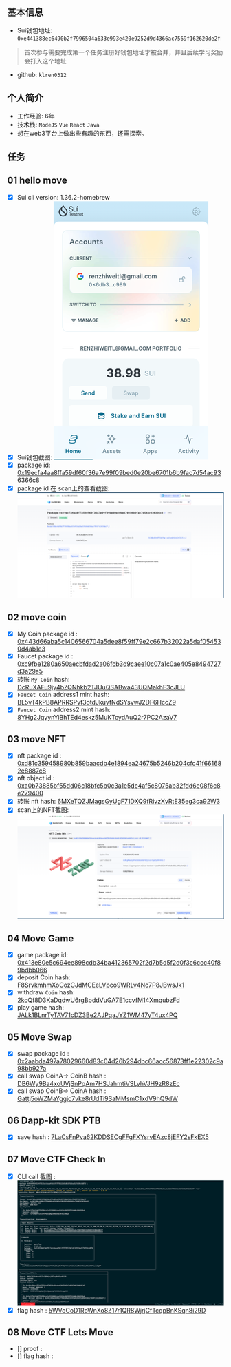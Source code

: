 ## 基本信息
- Sui钱包地址: `0xe441388ec6490b2f7996504a633e993e420e9252d9d4366ac7569f162620de2f`
> 首次参与需要完成第一个任务注册好钱包地址才被合并，并且后续学习奖励会打入这个地址
- github: `klren0312`


## 个人简介
- 工作经验: 6年
- 技术栈: `NodeJS` `Vue` `React` `Java`
- 想在web3平台上做出些有趣的东西，还需探索。

## 任务

##   01 hello move  
- [x] Sui cli version: 1.36.2-homebrew
- [x] Sui钱包截图: ![Sui钱包截图](./images/01hellomove/Sui钱包.png)
- [x] package id: [0x19ecfa4aa8ffa59df60f36a7e99f09bed0e20be6701b6b9fac7d54ac936366c8](https://suiscan.xyz/mainnet/object/0x19ecfa4aa8ffa59df60f36a7e99f09bed0e20be6701b6b9fac7d54ac936366c8)
- [x] package id 在 scan上的查看截图:![Scan截图](./images/01hellomove/scan截图.png)

##   02 move coin
- [x] My Coin package id : [0x443d66aba5c1406566704a5dee8f59ff79e2c667b32022a5daf054530d4ab1e3](https://suiscan.xyz/mainnet/object/0x443d66aba5c1406566704a5dee8f59ff79e2c667b32022a5daf054530d4ab1e3)
- [x] Faucet package id : [0xc9fbe1280a650aecbfdad2a06fcb3d9caee10c07a1c0ae405e8494727d3a29a5](https://suiscan.xyz/mainnet/object/0xc9fbe1280a650aecbfdad2a06fcb3d9caee10c07a1c0ae405e8494727d3a29a5)
- [x] 转账 `My Coin` hash: [DcRuXAFu9jy4bZQNhkb2TJUuQSABwa43UQMakhF3cJLU](https://suiscan.xyz/mainnet/tx/DcRuXAFu9jy4bZQNhkb2TJUuQSABwa43UQMakhF3cJLU)
- [x] `Faucet Coin` address1 mint hash: [BL5vT4kPB8APRRSPvt3otdJkuvfNdSYsvwJ2DF6HccZ9](https://suiscan.xyz/mainnet/tx/BL5vT4kPB8APRRSPvt3otdJkuvfNdSYsvwJ2DF6HccZ9)
- [x] `Faucet Coin` address2 mint hash: [8YHg2JqyynYiBhTEd4eskz5MuKTcydAuQ2r7PC2AzaV7](https://suiscan.xyz/mainnet/tx/8YHg2JqyynYiBhTEd4eskz5MuKTcydAuQ2r7PC2AzaV7)

##   03 move NFT
- [x] nft package id : [0xd81c359458980b859baacdb4e1894ea24675b5246b204cfc41f661682e8887c8](https://suiscan.xyz/mainnet/object/0xd81c359458980b859baacdb4e1894ea24675b5246b204cfc41f661682e8887c8)
- [x] nft object id : [0xa0b73885bf55dd06c18bfc5b0c3a1e5dc4af5c8075ab32fdd6e08f6c8e279400](https://suiscan.xyz/mainnet/object/0xa0b73885bf55dd06c18bfc5b0c3a1e5dc4af5c8075ab32fdd6e08f6c8e279400)
- [x] 转账 nft  hash: [6MXeTQZJMagsGyUgF71DXQ9fRivzXvRtE35eg3ca92W3](https://suiscan.xyz/mainnet/tx/6MXeTQZJMagsGyUgF71DXQ9fRivzXvRtE35eg3ca92W3)
- [x] scan上的NFT截图:![Scan截图](./images/03movenft/scan上的NFT截图.png)

##   04 Move Game
- [x] game package id: [0x413e80e5c694ee898cdb34ba412365702f2d7b5d5f2d0f3c6ccc40f89bdbb066](https://suiscan.xyz/mainnet/object/0x413e80e5c694ee898cdb34ba412365702f2d7b5d5f2d0f3c6ccc40f89bdbb066)
- [x] deposit Coin hash: [F8SrvkmhmXoCozCJdMCEeLVpco9WRLv4Nc7P8JBwsJk1](https://suiscan.xyz/mainnet/tx/F8SrvkmhmXoCozCJdMCEeLVpco9WRLv4Nc7P8JBwsJk1)
- [x] withdraw `Coin` hash: [2kcQf8D3KaDqdwU6rgBpddVuGA7E1ccvfM14XmqubzFd](https://suiscan.xyz/mainnet/tx/2kcQf8D3KaDqdwU6rgBpddVuGA7E1ccvfM14XmqubzFd)
- [x] play game hash: [JALk1BLnrTyTAV71cDZ3Be2AJPqaJYZ1WM47yT4ux4PQ](https://suiscan.xyz/mainnet/tx/JALk1BLnrTyTAV71cDZ3Be2AJPqaJYZ1WM47yT4ux4PQ)

##   05 Move Swap
- [x] swap package id : [0x2aabda497a78029660d83c04d26b294dbc66acc56873ff1e22302c9a98bb927a](https://suiscan.xyz/mainnet/object/0x2aabda497a78029660d83c04d26b294dbc66acc56873ff1e22302c9a98bb927a)
- [x] call swap CoinA-> CoinB  hash : [DB6Wy9Ba4xoUVjSnPqAm7HSJahmtiVSLyhVJH9zR8zEc](https://suiscan.xyz/mainnet/tx/DB6Wy9Ba4xoUVjSnPqAm7HSJahmtiVSLyhVJH9zR8zEc)
- [x] call swap CoinB-> CoinA  hash : [Gattj5oWZMaYggjc7vke8rUdTi9SaMMsmC1xdV9hQ9dW](https://suiscan.xyz/mainnet/tx/Gattj5oWZMaYggjc7vke8rUdTi9SaMMsmC1xdV9hQ9dW)

##   06 Dapp-kit SDK PTB
- [x] save hash : [7LaCsFnPva62KDDSECgFFgFXYsrvEAzc8jEFY2sFkEX5](https://suiscan.xyz/mainnet/tx/7LaCsFnPva62KDDSECgFFgFXYsrvEAzc8jEFY2sFkEX5)

##   07 Move CTF Check In
- [x] CLI call 截图 : ![截图](./images/07checkin/call.png)
- [x] flag hash : [5WVoCoD1RoWnXo8Z17r1QR8WjrjCfTcqpBnKSqn8i29D](https://suiscan.xyz/mainnet/tx/5WVoCoD1RoWnXo8Z17r1QR8WjrjCfTcqpBnKSqn8i29D)

##   08 Move CTF Lets Move
- [] proof : 
- [] flag hash :
